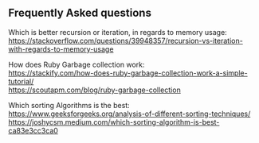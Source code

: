 
## Frequently Asked questions

Which is better recursion or iteration, in regards to memory usage:   
https://stackoverflow.com/questions/39948357/recursion-vs-iteration-with-regards-to-memory-usage  

How does Ruby Garbage collection work:  
 https://stackify.com/how-does-ruby-garbage-collection-work-a-simple-tutorial/  
https://scoutapm.com/blog/ruby-garbage-collection  

Which sorting Algorithms is the best:   
https://www.geeksforgeeks.org/analysis-of-different-sorting-techniques/  
https://joshycsm.medium.com/which-sorting-algorithm-is-best-ca83e3cc3ca0  